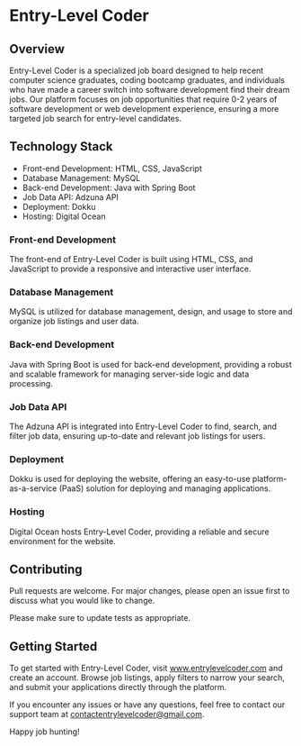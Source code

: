 # Entry-Level Coder

## Overview

Entry-Level Coder is a specialized job board designed to help recent computer science graduates, coding bootcamp graduates, and individuals who have made a career switch into software development find their dream jobs. Our platform focuses on job opportunities that require 0-2 years of software development or web development experience, ensuring a more targeted job search for entry-level candidates.

## Technology Stack

- Front-end Development: HTML, CSS, JavaScript
- Database Management: MySQL
- Back-end Development: Java with Spring Boot
- Job Data API: Adzuna API
- Deployment: Dokku
- Hosting: Digital Ocean

### Front-end Development

The front-end of Entry-Level Coder is built using HTML, CSS, and JavaScript to provide a responsive and interactive user interface.

### Database Management

MySQL is utilized for database management, design, and usage to store and organize job listings and user data.

### Back-end Development

Java with Spring Boot is used for back-end development, providing a robust and scalable framework for managing server-side logic and data processing.

### Job Data API

The Adzuna API is integrated into Entry-Level Coder to find, search, and filter job data, ensuring up-to-date and relevant job listings for users.

### Deployment

Dokku is used for deploying the website, offering an easy-to-use platform-as-a-service (PaaS) solution for deploying and managing applications.

### Hosting

Digital Ocean hosts Entry-Level Coder, providing a reliable and secure environment for the website.

## Contributing

Pull requests are welcome. For major changes, please open an issue first
to discuss what you would like to change.

Please make sure to update tests as appropriate.

## Getting Started

To get started with Entry-Level Coder, visit www.entrylevelcoder.com and create an account. Browse job listings, apply filters to narrow your search, and submit your applications directly through the platform.

If you encounter any issues or have any questions, feel free to contact our support team at contactentrylevelcoder@gmail.com.

Happy job hunting!